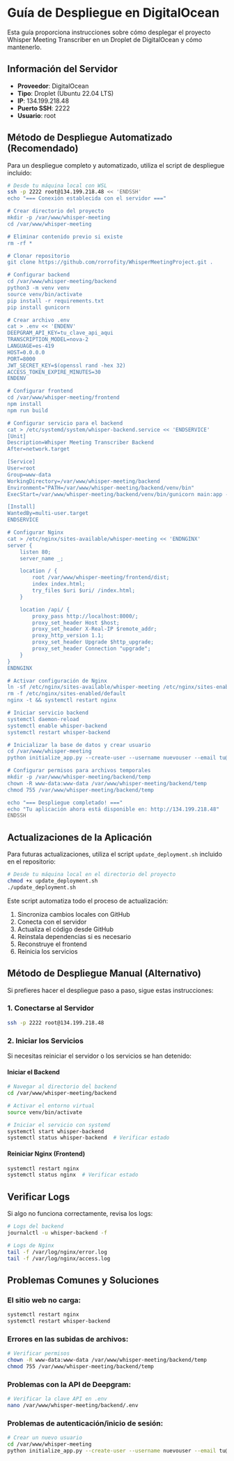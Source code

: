 # Guía de Despliegue en DigitalOcean

Esta guía proporciona instrucciones sobre cómo desplegar el proyecto Whisper Meeting Transcriber en un Droplet de DigitalOcean y cómo mantenerlo.

## Información del Servidor

- **Proveedor**: DigitalOcean
- **Tipo**: Droplet (Ubuntu 22.04 LTS)
- **IP**: 134.199.218.48
- **Puerto SSH**: 2222
- **Usuario**: root

## Método de Despliegue Automatizado (Recomendado)

Para un despliegue completo y automatizado, utiliza el script de despliegue incluido:

```bash
# Desde tu máquina local con WSL
ssh -p 2222 root@134.199.218.48 << 'ENDSSH'
echo "=== Conexión establecida con el servidor ==="

# Crear directorio del proyecto
mkdir -p /var/www/whisper-meeting
cd /var/www/whisper-meeting

# Eliminar contenido previo si existe
rm -rf *

# Clonar repositorio
git clone https://github.com/rorrofity/WhisperMeetingProject.git .

# Configurar backend
cd /var/www/whisper-meeting/backend
python3 -m venv venv
source venv/bin/activate
pip install -r requirements.txt
pip install gunicorn

# Crear archivo .env
cat > .env << 'ENDENV'
DEEPGRAM_API_KEY=tu_clave_api_aqui
TRANSCRIPTION_MODEL=nova-2
LANGUAGE=es-419
HOST=0.0.0.0
PORT=8000
JWT_SECRET_KEY=$(openssl rand -hex 32)
ACCESS_TOKEN_EXPIRE_MINUTES=30
ENDENV

# Configurar frontend
cd /var/www/whisper-meeting/frontend
npm install
npm run build

# Configurar servicio para el backend
cat > /etc/systemd/system/whisper-backend.service << 'ENDSERVICE'
[Unit]
Description=Whisper Meeting Transcriber Backend
After=network.target

[Service]
User=root
Group=www-data
WorkingDirectory=/var/www/whisper-meeting/backend
Environment="PATH=/var/www/whisper-meeting/backend/venv/bin"
ExecStart=/var/www/whisper-meeting/backend/venv/bin/gunicorn main:app -w 4 -k uvicorn.workers.UvicornWorker -b 0.0.0.0:8000

[Install]
WantedBy=multi-user.target
ENDSERVICE

# Configurar Nginx
cat > /etc/nginx/sites-available/whisper-meeting << 'ENDNGINX'
server {
    listen 80;
    server_name _;

    location / {
        root /var/www/whisper-meeting/frontend/dist;
        index index.html;
        try_files $uri $uri/ /index.html;
    }

    location /api/ {
        proxy_pass http://localhost:8000/;
        proxy_set_header Host $host;
        proxy_set_header X-Real-IP $remote_addr;
        proxy_http_version 1.1;
        proxy_set_header Upgrade $http_upgrade;
        proxy_set_header Connection "upgrade";
    }
}
ENDNGINX

# Activar configuración de Nginx
ln -sf /etc/nginx/sites-available/whisper-meeting /etc/nginx/sites-enabled/
rm -f /etc/nginx/sites-enabled/default
nginx -t && systemctl restart nginx

# Iniciar servicio backend
systemctl daemon-reload
systemctl enable whisper-backend
systemctl restart whisper-backend

# Inicializar la base de datos y crear usuario
cd /var/www/whisper-meeting
python initialize_app.py --create-user --username nuevouser --email tu@ejemplo.com --password TuContraseña123!

# Configurar permisos para archivos temporales
mkdir -p /var/www/whisper-meeting/backend/temp
chown -R www-data:www-data /var/www/whisper-meeting/backend/temp
chmod 755 /var/www/whisper-meeting/backend/temp

echo "=== Despliegue completado! ==="
echo "Tu aplicación ahora está disponible en: http://134.199.218.48"
ENDSSH
```

## Actualizaciones de la Aplicación 

Para futuras actualizaciones, utiliza el script `update_deployment.sh` incluido en el repositorio:

```bash
# Desde tu máquina local en el directorio del proyecto
chmod +x update_deployment.sh
./update_deployment.sh
```

Este script automatiza todo el proceso de actualización:
1. Sincroniza cambios locales con GitHub
2. Conecta con el servidor
3. Actualiza el código desde GitHub
4. Reinstala dependencias si es necesario
5. Reconstruye el frontend
6. Reinicia los servicios

## Método de Despliegue Manual (Alternativo)

Si prefieres hacer el despliegue paso a paso, sigue estas instrucciones:

### 1. Conectarse al Servidor

```bash
ssh -p 2222 root@134.199.218.48
```

### 2. Iniciar los Servicios

Si necesitas reiniciar el servidor o los servicios se han detenido:

#### Iniciar el Backend

```bash
# Navegar al directorio del backend
cd /var/www/whisper-meeting/backend

# Activar el entorno virtual
source venv/bin/activate

# Iniciar el servicio con systemd
systemctl start whisper-backend
systemctl status whisper-backend  # Verificar estado
```

#### Reiniciar Nginx (Frontend)

```bash
systemctl restart nginx
systemctl status nginx  # Verificar estado
```

## Verificar Logs

Si algo no funciona correctamente, revisa los logs:

```bash
# Logs del backend
journalctl -u whisper-backend -f

# Logs de Nginx
tail -f /var/log/nginx/error.log
tail -f /var/log/nginx/access.log
```

## Problemas Comunes y Soluciones

### El sitio web no carga:
```bash
systemctl restart nginx
systemctl restart whisper-backend
```

### Errores en las subidas de archivos:
```bash
# Verificar permisos
chown -R www-data:www-data /var/www/whisper-meeting/backend/temp
chmod 755 /var/www/whisper-meeting/backend/temp
```

### Problemas con la API de Deepgram:
```bash
# Verificar la clave API en .env
nano /var/www/whisper-meeting/backend/.env
```

### Problemas de autenticación/inicio de sesión:
```bash
# Crear un nuevo usuario
cd /var/www/whisper-meeting
python initialize_app.py --create-user --username nuevouser --email tu@ejemplo.com --password NuevaContraseña123!
```
